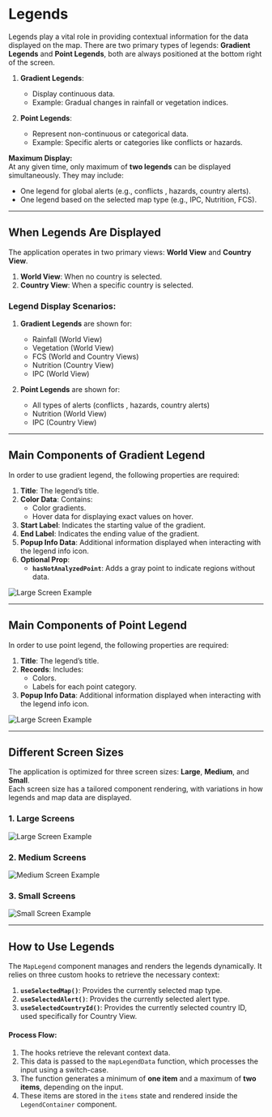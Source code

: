 # Legends

Legends play a vital role in providing contextual information for the data displayed on the map. There are two primary types of legends: **Gradient Legends** and **Point Legends**, both are always positioned at the bottom right of the screen.

1. **Gradient Legends**:

   - Display continuous data.
   - Example: Gradual changes in rainfall or vegetation indices.

2. **Point Legends**:
   - Represent non-continuous or categorical data.
   - Example: Specific alerts or categories like conflicts or hazards.

**Maximum Display:**  
At any given time, only maximum of **two legends** can be displayed simultaneously. They may include:

- One legend for global alerts (e.g., conflicts , hazards, country alerts).
- One legend based on the selected map type (e.g., IPC, Nutrition, FCS).

---

## When Legends Are Displayed

The application operates in two primary views: **World View** and **Country View**.

1. **World View**: When no country is selected.
2. **Country View**: When a specific country is selected.

### Legend Display Scenarios:

1. **Gradient Legends** are shown for:

   - Rainfall (World View)
   - Vegetation (World View)
   - FCS (World and Country Views)
   - Nutrition (Country View)
   - IPC (World View)

2. **Point Legends** are shown for:
   - All types of alerts (conflicts , hazards, country alerts)
   - Nutrition (World View)
   - IPC (Country View)

---

## Main Components of Gradient Legend

In order to use gradient legend, the following properties are required:

1. **Title**: The legend’s title.
2. **Color Data**: Contains:
   - Color gradients.
   - Hover data for displaying exact values on hover.
3. **Start Label**: Indicates the starting value of the gradient.
4. **End Label**: Indicates the ending value of the gradient.
5. **Popup Info Data**: Additional information displayed when interacting with the legend info icon.
6. **Optional Prop**:
   - **`hasNotAnalyzedPoint`**: Adds a gray point to indicate regions without data.

![Large Screen Example](/img/legend/gradient_legend.png)

---

## Main Components of Point Legend

In order to use point legend, the following properties are required:

1. **Title**: The legend’s title.
2. **Records**: Includes:
   - Colors.
   - Labels for each point category.
3. **Popup Info Data**: Additional information displayed when interacting with the legend info icon.

![Large Screen Example](/img/legend/point_legend.png)

---

## Different Screen Sizes

The application is optimized for three screen sizes: **Large**, **Medium**, and **Small**.  
Each screen size has a tailored component rendering, with variations in how legends and map data are displayed.

### 1. Large Screens

![Large Screen Example](/img/legend/legend_large.png)

### 2. Medium Screens

![Medium Screen Example](/img/legend/legend_medium.png)

### 3. Small Screens

![Small Screen Example](/img/legend/legend_small.png)

---

## How to Use Legends

The `MapLegend` component manages and renders the legends dynamically. It relies on three custom hooks to retrieve the necessary context:

1. **`useSelectedMap()`**: Provides the currently selected map type.
2. **`useSelectedAlert()`**: Provides the currently selected alert type.
3. **`useSelectedCountryId()`**: Provides the currently selected country ID, used specifically for Country View.

#### Process Flow:

1. The hooks retrieve the relevant context data.
2. This data is passed to the `mapLegendData` function, which processes the input using a switch-case.
3. The function generates a minimum of **one item** and a maximum of **two items**, depending on the input.
4. These items are stored in the `items` state and rendered inside the `LegendContainer` component.
